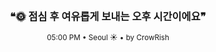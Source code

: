 <div align="center">

<br>

<h3>❝🌞 점심 후 여유롭게 보내는 오후 시간이에요❞</h3>

<sub>05:00 PM • Seoul ☀️ • by CrowRish</sub>

<br>

</div>